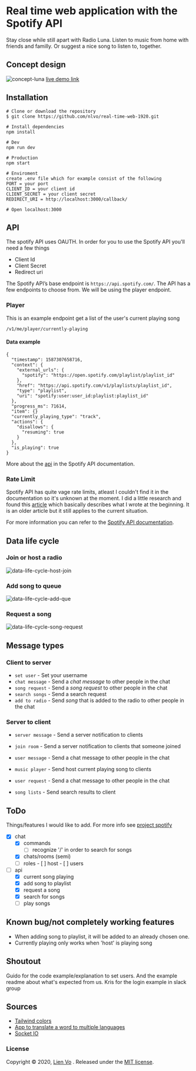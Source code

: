 # Real time web application with the Spotify API
Stay close while still apart with Radio Luna. Listen to music from home with friends and familly. Or suggest a nice song to listen to, together.

## Concept design
![concept-luna](https://user-images.githubusercontent.com/8554238/79564611-498f9480-80af-11ea-9426-247e531a5f44.png)
[live demo link](https://chat-nlvo.herokuapp.com/)

## Installation
```
# Clone or download the repository
$ git clone https://github.com/nlvo/real-time-web-1920.git

# Install dependencies
npm install

# Dev
npm run dev

# Production
npm start

# Enviroment
create .env file which for example consist of the following
PORT = your port
CLIENT_ID = your client id
CLIENT_SECRET = your client secret
REDIRECT_URI = http://localhost:3000/callback/

# Open localhost:3000
```
## API
The spotify API uses OAUTH. In order for you to use the Spotify API you'll need a few things
- Client Id
- Client Secret
- Redirect uri

The Spotify API’s base endpoint is `https://api.spotify.com/`. The API has a few endpoints to choose from. We will be using the player endpoint.

### Player
This is an example endpoint get a list of the user's current playing song

`/v1/me/player/currently-playing`

#### Data example
```
{
  "timestamp": 1587307658716,
  "context": {
    "external_urls": {
      "spotify": "https://open.spotify.com/playlist/playlist_id"
    },
    "href": "https://api.spotify.com/v1/playlists/playlist_id",
    "type": "playlist",
    "uri": "spotify:user:user_id:playlist:playlist_id"
  },
  "progress_ms": 71614,
  "item": {}
  "currently_playing_type": "track",
  "actions": {
    "disallows": {
      "resuming": true
    }
  },
  "is_playing": true
}
```
More about the [api](https://developer.spotify.com/documentation/web-api/) in the Spotify API documentation.

### Rate Limit
Spotify API has quite vage rate limits, atleast I couldn't find it in the documentation so it's unknown at the moment. I did a little research and found this [article](http://jmeyers44.github.io/blog/2015/04/26/builder-beware-the-limitations-of-popular-apis/) which basically describes what I wrote at the beginning. It is an older article but it still applies to the current situation. 

For more information you can refer to the [Spotify API documentation](https://developer.spotify.com/documentation/web-api/).

## Data life cycle

### Join or host a radio
![data-life-cycle-host-join](https://user-images.githubusercontent.com/8554238/81110541-f70dff00-8f1b-11ea-803a-7ca15a0fcbe6.png)

### Add song to queue
![data-life-cycle-add-que](https://user-images.githubusercontent.com/8554238/81110460-db0a5d80-8f1b-11ea-8e90-3e3471eaa82a.png)

### Request a song
![data-life-cycle-song-request](https://user-images.githubusercontent.com/8554238/81110501-e78eb600-8f1b-11ea-8797-ae1164032845.png)

## Message types
### Client to server
- `set user` - Set your username
- `chat message` - Send a _chat message_ to other people in the chat
- `song request` - Send a _song request_ to other people in the chat
- `search songs` - Send a search request
- `add to radio` - Send _song_ that is added to the radio to other people in the chat

### Server to client
- `server message` - Send a server notification to clients
- `join room` - Send a server notification to clients that someone joined

- `user message` - Send a chat message to other people in the chat

- `music player` - Send host current playing song to clients
- `user request` - Send a chat message to other people in the chat
- `song lists` - Send search results to client

## ToDo
Things/features I would like to add. For more info see [project spotify](https://github.com/nlvo/real-time-web-1920/projects/1)
- [x] chat
    - [x] commands
        - [ ]  recognize '/' in order to search for songs
    - [x]  chats/rooms (semi)
    - [ ]  roles
      - [ ] host
      - [ ] users
- [ ] api
    - [x]  current song playing
    - [x]  add song to playlist
    - [x]  request a song
    - [x]  search for songs
    - [ ]  play songs

## Known bug/not completely working features
- When adding song to playlist, it will be added to an already chosen one.
- Currently playing only works when 'host' is playing song

## Shoutout
Guido for the code example/explanation to set users. And the example readme about what's expected from us.
Kris for the login example in slack group

## Sources
- [Tailwind colors](https://tailwindcss.com/)
- [App to translate a word to multiple languages](https://translatr.constunmalhotra.xyz/)
- [Socket IO](https://socket.io/get-started/chat/)

### License
Copyright © 2020, [Lien Vo](https://github.com/nlvo) . Released under the [MIT license](https://github.com/nlvo/web-app-from-scratch-1920/blob/master/LICENSE).

<!-- Add a link to your live demo in Github Pages 🌐-->

<!-- ☝️ replace this description with a description of your own work -->

<!-- replace the code in the /docs folder with your own, so you can showcase your work with GitHub Pages 🌍 -->

<!-- Add a nice poster image here at the end of the week, showing off your shiny frontend 📸 -->

<!-- Maybe a table of contents here? 📚 -->

<!-- How about a section that describes how to install this project? 🤓 -->

<!-- ...but how does one use this project? What are its features 🤔 -->

<!-- What external data source is featured in your project and what are its properties 🌠 -->

<!-- Maybe a checklist of done stuff and stuff still on your wishlist? ✅ -->

<!-- How about a license here? 📜 (or is it a licence?) 🤷 -->
